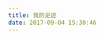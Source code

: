 ```yaml
---
title: 我的足迹
date: 2017-09-04 15:30:46
---
```

<script src="/js/src/echarts.min.js"></script>
<script src="/js/src/china.js"></script>
<script src="/js/src/jquery-3.2.1.min.js"></script>
<script src="/js/src/bmap.min.js"></script>

	
<div id="Map" style="height: 500px">
		<!--这以后是地图-->
</div>
	
<script type="text/javascript">
  var Echartsmap=echarts.init(document.getElementById("Map"));
	var city = [
     {name: '青岛', value: 200},
     {name: '泉州', value: 200},
     {name: '上海', value: 200},
     {name: '威海', value: 200},
     {name: '厦门', value: 200},
     {name: '宁波', value: 200},
     {name: '昆明', value: 200},
     {name: '咸阳', value: 200},
     {name: '西宁', value: 200},
     {name: '西安', value: 200},
     {name: '南京', value: 200},
     {name: '北京', value: 200},
     {name: '杭州', value: 200},
     {name: '济南', value: 200},
     {name: '临沂', value: 200},
     {name: '郑州', value: 200},
     {name: '济宁', value: 200},
     {name: '武汉', value: 200},
     {name: '丽江', value: 200},
     {name: '西双版纳', value: 200},
     {name: '大理', value: 200},
     {name: '深圳', value: 200},

     {name:'茶卡盐湖',value:100},
     {name:'青海湖',value:100},
     {name:'东方明珠',value:100},
     {name:'五四广场',value:100},
     {name:'中科院西双版纳热带植物园',value:100},
     {name:'刘公岛',value:100},
     {name:'塔尔寺',value:100},
     {name:'大雁塔',value:100},
     {name:'骊山',value:100},
     {name:'鼓浪屿',value:100},
     {name:'玉龙雪山',value:100},
     {name:'丽江古城',value:100},
     {name:'西湖',value:100},
     {name:'蒙山',value:100},
     {name:'拉市海',value:100},
     {name:'束河古镇',value:100},
     {name:'大理古城',value:100},
     {name:'崇圣寺三塔公园',value:100},
     {name:'洱海',value:100},
     {name:'夫子庙',value:100},
     {name:'天安门广场',value:100},
     {name:'故宫',value:100},
     {name:'黄鹤楼',value:100},
     {name:'十渡风景区',value:100},
     {name:'大明湖',value:100},
     {name:'趵突泉',value:100},
     {name:'八大关',value:100},
     {name:'金沙滩',value:100},
];
 
var geoCoordMap = {
    '青岛':[120.33,36.07],
    '泉州':[118.58,24.93],
    '上海':[121.48,31.22],
    '威海':[122.1,37.5],
    '厦门':[118.1,24.46],
    '宁波':[121.56,29.86],
    '昆明':[102.73,25.04],
    '咸阳':[108.72,34.36],
    '西宁':[101.74,36.56],
    '西安':[108.95,34.27],
    '南京':[118.78,32.04],
    '北京':[116.46,39.92],
    '杭州':[120.19,30.26],
    '济南':[117,36.65],
    '临沂':[118.35,35.05],
    '郑州':[113.65,34.76],
    '济宁':[116.59,35.38],
    '武汉':[114.31,30.52], 
    '丽江':[100.23331,26.884395], 
    '西双版纳':[100.79816,22.014105], 
    '大理':[100.237692,25.597645], 
    '深圳':[114.138509,22.556972],

    '茶卡盐湖':[99.101084,36.749992],
    '青海湖':[100.187498,36.866642],
    '东方明珠':[121.506377,31.245105],
    '五四广场':[120.391729,36.067581],
    '中科院西双版纳热带植物园':[101.271188,21.923736],
    '刘公岛':[122.197255,37.511219],
    '塔尔寺':[101.576298,36.494462],
    '大雁塔':[108.970492,34.229142],
    '骊山':[109.221086,34.364599],
    '鼓浪屿':[118.071909,24.456348],
    '玉龙雪山':[100.270093,27.034013],
    '丽江古城':[100.241894,26.876504],
    '西湖':[120.156352,30.251713],
    '蒙山':[117.98073,35.565713],
    '拉市海':[100.145784,26.896587],
    '束河古镇':[100.212875,26.926349],
    '大理古城':[100.172117,25.698864],
    '崇圣寺三塔公园':[100.155887,25.711798],
    '洱海':[100.272671,25.649292],
    '夫子庙':[118.795264,32.027003],
    '天安门广场':[116.404168,39.909677],
    '故宫':[116.402122,39.929583],
    '黄鹤楼':[114.309052,30.550239],
    '十渡风景区':[115.606468,39.644162],
    '大明湖':[117.029409,36.680642],
    '趵突泉':[117.022388,36.667454],
    '八大关':[120.357644,36.059717],
    '金沙滩':[120.25126,35.964533],
};


var convertData = function (city) {
    var res = [],res2=[];
    for (var i = 0; i < city.length; i++) {
        var geoCoord = geoCoordMap[city[i].name];
        if (geoCoord) {
            res.push({
                name: city[i].name,
                value: geoCoord.concat(city[i].value)
            });
        }
    }

    res2=res.filter( function (a) {
        return a.value[2]==200;
    });
    return res2;
};

var convertDataSpot = function (city) {
    var res = [],res2=[];
    for (var i = 0; i < city.length; i++) {
        var geoCoord = geoCoordMap[city[i].name];
        if (geoCoord) {
            res.push({
                name: city[i].name,
                value: geoCoord.concat(city[i].value)
            });
        }
    }

      res2=res.filter( function (a) {
        return a.value[2]==100;
    });
    return res2;
};

option = {
    backgroundColor: '#404a59',
    title: {
        text: '路途',
        subtext: '去过的或者待过的地方',       
        left: 'center',
        textStyle: {
            color: '#fff'
        }
    },
    tooltip : {
        trigger: 'item' //触发类型。数据项图形触发，主要在散点图，饼图等无类目轴的图表中使用。
    },
    legend: {   //图例组件。
        orient: 'vertical',
        y: 'bottom',
        x:'right',
        data:['景点','City'],
        // 设置文本颜色
        textStyle: {
            color: '#fff'
        }
    },
    geo: {
        map: 'china',
        label: {
            emphasis: {
                show: false
            }
        },
        roam: true,//缩放拖动打开
        itemStyle: {
            normal: {
                areaColor: '#323c48',
                borderColor: '#111'
            },
            emphasis: {
                areaColor: '#2a333d'
            }
        }
    },
    series : [
        {
            name: '景点',
            type: 'scatter',//散点（气泡）图
            coordinateSystem: 'geo',
            data: convertDataSpot(city),
            symbolSize: 10,
            
            label: {
                normal: {
                    formatter: '{b}',
                    position: 'right',
                    show: false
                },
                emphasis: {
                    show: true
                }
            },
            itemStyle: {
                normal: {
                    color: '#00FFFF'
                }
            }
        },
        {
            name: 'City',
            type: 'effectScatter',//涟漪特效动画的散点（气泡）图
            coordinateSystem: 'geo',
            data:  convertData(city),
            //标志的大小
            symbolSize: 15,
             showEffectOn: 'render',
            rippleEffect: {
                brushType: 'stroke'
            },
            hoverAnimation: true,
            label: {
                normal: {
                    formatter: '{b}',
                    position: 'right',
                    show: true
                },
                emphasis: {
                    show: true
                }
            },
            itemStyle: {
                normal: {
                    color: '#f4e925',
                    shadowBlur: 10,
                    shadowColor: '#333'
                }
            },
            zlevel: 2
        }
       
    ]
};

Echartsmap.setOption(option);
</script>
